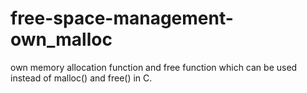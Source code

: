# free-space-management-own_malloc
own memory allocation function and free function which can be used instead of malloc() and free() in C. 
